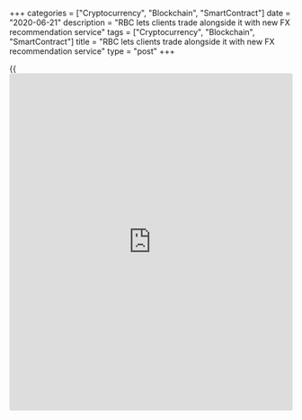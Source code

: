 +++
categories = ["Cryptocurrency", "Blockchain", "SmartContract"]
date = "2020-06-21"
description = "RBC lets clients trade alongside it with new FX recommendation service"
tags = ["Cryptocurrency", "Blockchain", "SmartContract"]
title = "RBC lets clients trade alongside it with new FX recommendation service"
type = "post"
+++

{{<iframe id="large-banner" src="https://www.bounty.group/#slide=23.0" width="100%" height="600" scrolling="no" style="border: 0px solid rgb(216, 221, 230); border-radius: 3px;">}}

![RBC-logo-towers-R-780.jpg][1]

  

FX clients looking for recommendations with the reassurance of knowing
the party making them is transacting alongside them can now do just that
with a new service from [RBC Capital Markets][2].

In May, the bank introduced its active macro overlay strategy (Amos), a
[daily](https://www.fintecher.org/2020/03/03/forex-trading-daily-strategy/) FX trade recommendation service that looks at speculative flows
through FX markets to track and identify where markets might be heading.

Created by the bank’s FX quants team in London, the model examines trade
events to looks at where speculators have been putting money.

It models flows during the past 24 hours to work out the aggregate flow
for that day and then maps out the data over the last week and the last
month.

![Rob-Turner-RBC-160x186.jpg][3]  
  
---  
  
 _Rob Turner,  
RBC_  
  
“The best signal is obviously for all these flows to be going in the
same direction,” says Rob Turner, FX quant trader at RBC and the creator
of Amos. “However, we also consider the stock of outstanding positions
over a much longer period.”

Each of these factors has a different weighting, which is used to inform
the overall view if they don’t all point the same way.

Turner says RBC has had the capability to conduct this type of modelling
for a number of years, but that this was the first time it had been used
to make [automated](https://www.fintechee.com/features/automated-forex-trading/) trade recommendations.

The motivation for the service has come from clients asking the bank
what would happen if it took a rules-based approach.

“Positioning in FX markets usually refers to one metric – the CFTC
[Commodity Futures Trading Commission] data, which is taken from FX
contracts traded on an exchange,” explains Turner. “Our model looks at a
different data source to get an alternative view.”

  

> A bank that risks its own capital side-by-side with that of its
clients certainly adds comfort that interests are aligned, and the
upside and downside is shared equally  
>

>

>  - Brad Bailey, Celent

  

RBC shares information on how the model works – such as how positions
are calculated – with prospective Amos clients. Once the client agrees
to use the service, they start to receive [daily](https://www.fintecher.org/2020/03/03/forex-trading-daily-strategy/) trade recommendations
and any trades they make are executed with the bank.

Trades are executed at the [4pm London fix][4], so at 3.40pm each day
the client receives the list of trades RBC is recommending for that day.
Trades are done on the basis of ‘negative affirmation’ – so unless
clients say they don’t want to execute these trades, RBC will execute
them on their behalf.

These fixing orders have a defined fee, usually in the order of $20 per
million. Clients are charged this fee plus an additional spread, which
is negotiated individually but is normally around 90 basis points of the
value of the fund for which they are using the recommendations.

A fund of $100 million would attract an annual overall cost for analysis
and execution of about $900,000.

The model makes recommendations for all G10 currency pairs, although not
every client will have a mandate to trade all these pairs.

“The model is not customized to the specific currency pairs each client
wants to trade,” says Turner.

“We could potentially extend the concept to less liquid currencies, but
the way we have constructed the model works particularly well for G10
currencies that are relatively cheap to trade and free-floating, which
means the activities of speculators drive trends in a way that does not
happen with emerging currencies.”

### Market impact

While the service enables clients to replicate the performance of RBC’s
FX positioning-based trading strategy dollar-for-dollar, they are
executing much higher volumes than the bank is trading for its own book.

Therefore, the market impact of RBC’s trade is likely to be no more than
what Turner refers to as a “rounding error” relative to the client’s
trade.

“In addition, we are executing them as fixing orders, so we are not
calculating the rate at which clients are filled on their trades,” he
continues.

“If clients were simply getting passed a rate from their bank, they
would have little visibility over how that rate was calculated, and if
their bank was executing trades on its own book at the same time this
could negatively affect the rate the client received.”

![Brad Bailey 2016 1-160x186][5]  
  
---  
  
 _Brad Bailey,  
Celent_  
  
In many instances, the Amos trades will not even be executed in the
underlying market since RBC will be able to find offsetting interest at
another bank and net the trades off.

Celent research director Brad Bailey says that if an investment
manager’s FX strategy entails active management and trading, it is
crucial to have a partner that has a keen grasp of the difficulties of
trading FX.

“A bank that risks its own capital side-by-side with that of its clients
certainly adds comfort that interests are aligned, and the upside and
downside is shared equally,” he adds.

  

   1. /v-e9b4f011c32079e4b36e07e0f352419b/Media/images/euromoney/reuters-12/RBC-logo-towers-R-780.jpg
   2. www.euromoney.com/article/b1jst8z1plyqp4/class-of-2019-rbc
   3. /v-f748e5a7ae673633a24276284bf71fb9/Media/images/euromoney/people-29/Rob-Turner-RBC-160x186.jpg
   4. www.euromoney.com/article/b1ldswfc8q953y/fall-in-corporate-fx-activity-moves-emphasis-away-from-london-fix
   5. /v-978fbc7191fad6961a9f6be04f42ddf3/Media/images/euromoney/people-13/Brad Bailey 2106 1-160x186.jpg